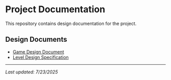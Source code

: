 # Project Documentation

This repository contains design documentation for the project.

## Design Documents

- [Game Design Document](./docs/game-design-document.md)
- [Level Design Specification](./docs/level-design.md)

---
*Last updated: 7/23/2025*
